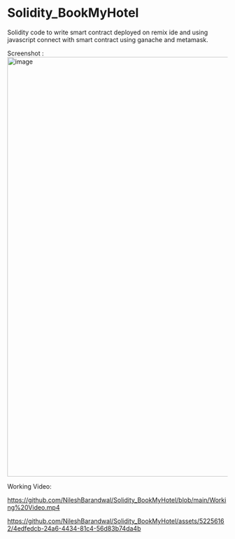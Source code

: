# Solidity_BookMyHotel

Solidity code to write smart contract deployed on remix ide and using javascript connect with smart contract using ganache and metamask.

Screenshot :
<img width="959" alt="image" src="https://github.com/NileshBarandwal/Solidity_BookMyHotel/assets/52256162/dc3b9b02-7713-4372-8943-0d8d3276da51">

Working Video:


https://github.com/NileshBarandwal/Solidity_BookMyHotel/blob/main/Working%20Video.mp4




https://github.com/NileshBarandwal/Solidity_BookMyHotel/assets/52256162/4edfedcb-24a6-4434-81c4-56d83b74da4b

